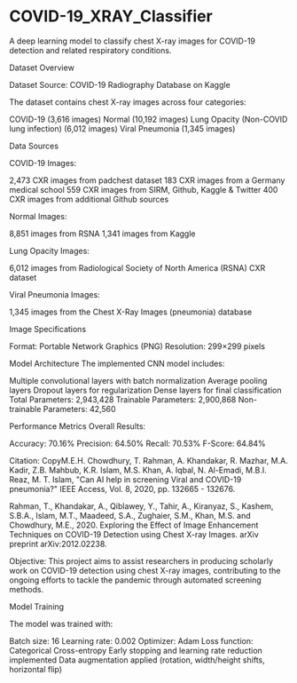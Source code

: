 # COVID-19_XRAY_Classifier
A deep learning model to classify chest X-ray images for COVID-19 detection and related respiratory conditions.

Dataset Overview

Dataset Source: COVID-19 Radiography Database on Kaggle

The dataset contains chest X-ray images across four categories:

COVID-19 (3,616 images)
Normal (10,192 images)
Lung Opacity (Non-COVID lung infection) (6,012 images)
Viral Pneumonia (1,345 images)

Data Sources

COVID-19 Images:

2,473 CXR images from padchest dataset
183 CXR images from a Germany medical school
559 CXR images from SIRM, Github, Kaggle & Twitter
400 CXR images from additional Github sources

Normal Images:

8,851 images from RSNA
1,341 images from Kaggle

Lung Opacity Images:

6,012 images from Radiological Society of North America (RSNA) CXR dataset

Viral Pneumonia Images:

1,345 images from the Chest X-Ray Images (pneumonia) database

Image Specifications

Format: Portable Network Graphics (PNG)
Resolution: 299×299 pixels

Model Architecture
The implemented CNN model includes:

Multiple convolutional layers with batch normalization
Average pooling layers
Dropout layers for regularization
Dense layers for final classification
Total Parameters: 2,943,428
Trainable Parameters: 2,900,868
Non-trainable Parameters: 42,560

Performance Metrics
Overall Results:

Accuracy: 70.16%
Precision: 64.50%
Recall: 70.53%
F-Score: 64.84%



Citation:
CopyM.E.H. Chowdhury, T. Rahman, A. Khandakar, R. Mazhar, M.A. Kadir, Z.B. Mahbub, K.R. Islam, M.S. Khan, A. Iqbal, N. Al-Emadi, M.B.I. Reaz, M. T. Islam, "Can AI help in screening Viral and COVID-19 pneumonia?" IEEE Access, Vol. 8, 2020, pp. 132665 - 132676.

Rahman, T., Khandakar, A., Qiblawey, Y., Tahir, A., Kiranyaz, S., Kashem, S.B.A., Islam, M.T., Maadeed, S.A., Zughaier, S.M., Khan, M.S. and Chowdhury, M.E., 2020. Exploring the Effect of Image Enhancement Techniques on COVID-19 Detection using Chest X-ray Images. arXiv preprint arXiv:2012.02238.

Objective:
This project aims to assist researchers in producing scholarly work on COVID-19 detection using chest X-ray images, contributing to the ongoing efforts to tackle the pandemic through automated screening methods.

Model Training

The model was trained with:

Batch size: 16
Learning rate: 0.002
Optimizer: Adam
Loss function: Categorical Cross-entropy
Early stopping and learning rate reduction implemented
Data augmentation applied (rotation, width/height shifts, horizontal flip)
